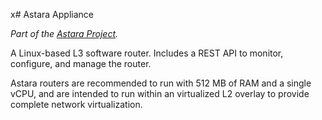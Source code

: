 x# Astara Appliance

*Part of the [Astara Project](https://github.com/openstack/astara).*

A Linux-based L3 software router.  Includes a REST API to monitor, configure,
and manage the router.

Astara routers are recommended to run with 512 MB of RAM and a single vCPU, and
are intended to run within an virtualized L2 overlay to provide complete network
virtualization.
